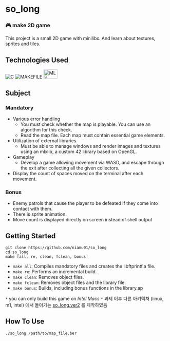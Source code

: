 # so_long

### 🎮 make 2D game
This project is a small 2D game with minilibx. And learn about textures, sprites and tiles.

## Technologies Used
![C](https://img.shields.io/badge/_-C-555555.svg?style=for-the-badge)
![MAKEFILE](https://img.shields.io/badge/_-MAKEFILE-427819.svg?style=for-the-badge)
<img src="https://iili.io/JRxYjDl.png" alt="MLX" width="43" height="28">

## Subject
### Mandatory
- Various error handling
  - You must check whether the map is playable. You can use an algorithm for this check.
  - Read the map file. Each map must contain essential game elements.
- Utilization of external libraries
  - Must be able to manage windows and render images and textures using an mlxlib, a custom 42 library based on OpenGL.
- Gameplay
   - Develop a game allowing movement via WASD, and escape through the exit after collecting all the given collectors.
- Display the count of spaces moved on the terminal after each movement.
	
### Bonus
- Enemy patrols that cause the player to be defeated if they come into contact with them.
- There is sprite animation.
- Move count is displayed directly on screen instead of shell output


## Getting Started
```shell
git clone https://github.com/niamu01/so_long
cd so_long
make [all, re, clean, fclean, bonus]
```
- `make all`: Compiles mandatory files and creates the libftprintf.a file.
- `make re`: Performs an incremental build.
- `make clean`: Removes object files.
- `make fclean`: Removes object files and the library file.
- `make bonus`: Builds, including bonus functions in the library.ap

`*` you can only build this game on *Intel Macs*
`*` 과제 이후 다른 아키텍쳐 (linux, m1, intel) 에서 돌아가는 [so_long.ver2](https://github.com/niamu01/so_long.ver2) 를 제작하였음

## How To Use
```shell
./so_long /path/to/map_file.ber
```